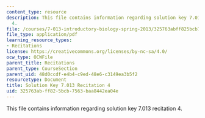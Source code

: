 ```yaml
---
content_type: resource
description: This file contains information regarding solution key 7.013 recitation
  4.
file: /courses/7-013-introductory-biology-spring-2013/325763abff825bcb7563baa8442ea04e_MIT7_013S12_RecitatSol_4.pdf
file_type: application/pdf
learning_resource_types:
- Recitations
license: https://creativecommons.org/licenses/by-nc-sa/4.0/
ocw_type: OCWFile
parent_title: Recitations
parent_type: CourseSection
parent_uid: 48d0ccdf-e4b4-c9ed-48e6-c3149ea3b5f2
resourcetype: Document
title: Solution Key 7.013 Recitation 4
uid: 325763ab-ff82-5bcb-7563-baa8442ea04e
---
```

This file contains information regarding solution key 7.013 recitation 4.